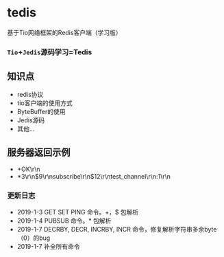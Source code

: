 # tedis
基于Tio网络框架的Redis客户端（学习版）

### `Tio`+`Jedis`源码学习=Tedis
## 知识点
* redis协议
* tio客户端的使用方式
* ByteBuffer的使用
* Jedis源码
* 其他...

## 服务器返回示例
* +OK\r\n
* *3\r\n$9\r\nsubscribe\r\n$12\r\ntest_channel\r\n:1\r\n

### 更新日志
* 2019-1-3 GET SET PING 命令。+，$ 包解析
* 2019-1-4 PUBSUB 命令。* 包解析
* 2019-1-7 DECRBY, DECR, INCRBY, INCR 命令，修复解析字符串多余byte（0）的bug
* 2019-1-7 补全所有命令